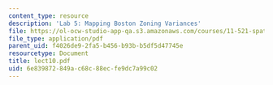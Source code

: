 ```yaml
---
content_type: resource
description: 'Lab 5: Mapping Boston Zoning Variances'
file: https://ol-ocw-studio-app-qa.s3.amazonaws.com/courses/11-521-spatial-database-management-and-advanced-geographic-information-systems-spring-2003/6e839872849ac68c88ecfe9dc7a99c02_lect10.pdf
file_type: application/pdf
parent_uid: f4026de9-2fa5-b456-b93b-b5df5d47745e
resourcetype: Document
title: lect10.pdf
uid: 6e839872-849a-c68c-88ec-fe9dc7a99c02
---
```

